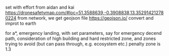 set with effort from aidan and kai
https://dronesafetymap.com/#loc=51.3588639,-0.3908838,13.352914212780224
from network, we get geojson file
https://geojson.io/
convert
and improt to earth

for a*, emergency landing, with set parameters, say for emergency decend path, consideration of high building and hard restricted zone, and zones trying to avoid (but can pass through, e.g. ecosystem etc.)
penalty zone is 1.3 
